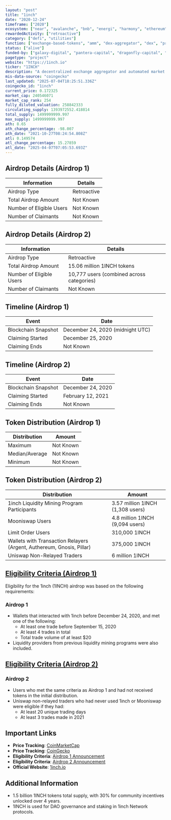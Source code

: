 ```yaml
---
layout: "post"
title: "1inch"
date: "2020-12-24"
timeframe: ["2020"]
ecosystem: ["near", "avalanche", "bnb", "energi", "harmony", "ethereum", "polygon"]
rewardedActivity: ["retroactive"]
category: ["defi", "utilities"]
function: ["exchange-based-tokens", "amm", "dex-aggregator", "dex", "protocol", "decentralized-finance"]
status: ["alive"]
funded-by: ["galaxy-digital", "pantera-capital", "dragonfly-capital", "ftx", "blockchain-capital", "alameda-research", "yzi-labs"]
pagetype: "project"
website: "https://1inch.io"
ticker: "1INCH"
description: "A decentralized exchange aggregator and automated market maker (AMM) that sources liquidity from various exchanges to offer users the best swap rates."
mis-data-source: "coingecko"
last_updated: "2025-07-04T18:25:51.336Z"
coingecko_id: "1inch"
current_price: 0.172325
market_cap: 240546071
market_cap_rank: 254
fully_diluted_valuation: 258842333
circulating_supply: 1393972552.418814
total_supply: 1499999999.997
max_supply: 1499999999.997
ath: 8.65
ath_change_percentage: -98.007
ath_date: "2021-10-27T08:24:54.808Z"
atl: 0.149574
atl_change_percentage: 15.27859
atl_date: "2025-04-07T07:05:53.693Z"
---
```


## Airdrop Details (Airdrop 1)

| Information              | Details     |
| ------------------------ | ----------- |
| Airdrop Type             | Retroactive |
| Total Airdrop Amount     | Not Known   |
| Number of Eligible Users | Not Known   |
| Number of Claimants      | Not Known   |

## Airdrop Details (Airdrop 2)

| Information              | Details                                   |
| ------------------------ | ----------------------------------------- |
| Airdrop Type             | Retroactive                               |
| Total Airdrop Amount     | 15.06 million 1INCH tokens                |
| Number of Eligible Users | 10,777 users (combined across categories) |
| Number of Claimants      | Not Known                                 |

## Timeline (Airdrop 1)

| Event               | Date                             |
| ------------------- | -------------------------------- |
| Blockchain Snapshot | December 24, 2020 (midnight UTC) |
| Claiming Started    | December 25, 2020                |
| Claiming Ends       | Not Known                        |

## Timeline (Airdrop 2)

| Event               | Date              |
| ------------------- | ----------------- |
| Blockchain Snapshot | December 24, 2020 |
| Claiming Started    | February 12, 2021 |
| Claiming Ends       | Not Known         |

## Token Distribution (Airdrop 1)

| Distribution   | Amount    |
| -------------- | --------- |
| Maximum        | Not Known |
| Median/Average | Not Known |
| Minimum        | Not Known |

## Token Distribution (Airdrop 2)

| Distribution                                                          | Amount                           |
| --------------------------------------------------------------------- | -------------------------------- |
| 1inch Liquidity Mining Program Participants                           | 3.57 million 1INCH (1,308 users) |
| Mooniswap Users                                                       | 4.8 million 1INCH (9,094 users)  |
| Limit Order Users                                                     | 310,000 1INCH                    |
| Wallets with Transaction Relayers (Argent, Authereum, Gnosis, Pillar) | 375,000 1INCH                    |
| Uniswap Non-Relayed Traders                                           | 6 million 1INCH                  |

## [Eligibility Criteria (Airdrop 1)](https://blog.1inch.io/1inch-token-is-released/)

Eligibility for the 1inch (1INCH) airdrop was based on the following requirements:

### Airdrop 1
- Wallets that interacted with 1inch before December 24, 2020, and met one of the following:
  - At least one trade before September 15, 2020
  - At least 4 trades in total
  - Total trade volume of at least $20
- Liquidity providers from previous liquidity mining programs were also included.

## [Eligibility Criteria (Airdrop 2)](https://blog.1inch.io/1inch-foundation-distributes-more-1inch-tokens/)

### Airdrop 2
- Users who met the same criteria as Airdrop 1 and had not received tokens in the initial distribution.
- Uniswap non-relayed traders who had never used 1inch or Mooniswap were eligible if they had:
  - At least 20 unique trading days
  - At least 3 trades made in 2021

## Important Links

- **Price Tracking**: [CoinMarketCap](https://coinmarketcap.com/currencies/1inch/)
- **Price Tracking**: [CoinGecko](https://www.coingecko.com/en/coins/1inch/)
- **Eligibility Criteria**: [Airdrop 1 Announcement](https://blog.1inch.io/1inch-token-is-released/)
- **Eligibility Criteria**: [Airdrop 2 Announcement](https://blog.1inch.io/1inch-foundation-distributes-more-1inch-tokens/)
- **Official Website**: [1inch.io](https://1inch.io)

## Additional Information

- 1.5 billion 1INCH tokens total supply, with 30% for community incentives unlocked over 4 years.
- 1INCH is used for DAO governance and staking in 1inch Network protocols.